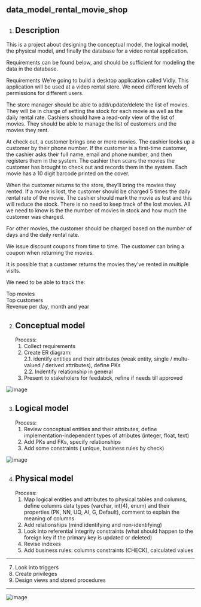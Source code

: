 data_model_rental_movie_shop
-
1. Description
   -
This is a project about designing the conceptual model, the logical model, the physical model, and finally the database for a video rental application.

Requirements can be found below, and should be sufficient for modeling the data in the database.

Requirements
We’re going to build a desktop application called Vidly. This application will be used at a video rental store. We need different levels of permissions for different users.

The store manager should be able to add/update/delete the list of movies. They will be in charge of setting the stock for each movie as well as the daily rental rate. Cashiers should have a read-only view of the list of movies. They should be able to manage the list of customers and the movies they rent.

At check out, a customer brings one or more movies. The cashier looks up a customer by their phone number. If the customer is a first-time customer, the cashier asks their full name, email and phone number, and then registers them in the system. The cashier then scans the movies the customer has brought to check out and records them in the system. Each movie has a 10 digit barcode printed on the cover.

When the customer returns to the store, they’ll bring the movies they rented. If a movie is lost, the customer should be charged 5 times the daily rental rate of the movie. The cashier should mark the movie as lost and this will reduce the stock. There is no need to keep track of the lost movies. All we need to know is the the number of movies in stock and how much the customer was charged.

For other movies, the customer should be charged based on the number of days and the daily rental rate.

We issue discount coupons from time to time. The customer can bring a coupon when returning the movies.

It is possible that a customer returns the movies they’ve rented in multiple visits.

We need to be able to track the:  

Top movies  
Top customers  
Revenue per day, month and year


2. Conceptual model
   -
      Process:
   1. Collect requirements
   2. Create ER diagram:  
      2.1. identify entities and their attributes (weak entity, single / multu-valued / derived attributes), define PKs  
      2.2. Indentify relationship in general   
   3. Present to stakeholers for feedabck, refine if needs till approved  
      
![image](https://github.com/user-attachments/assets/eccc6347-8ea1-4de8-8857-ed226bf402c7)

3. Logical model
   -
   Process:
   1. Review conceptual entities and their attributes, define implementation-independent types of atributes (integer, float, text)  
   2.  Add PKs and FKs, specify relationships  
   3.  Add some constraints ( unique, business rules by check)   

![image](https://github.com/user-attachments/assets/6f91d080-4c67-43f0-935f-bb24482a411b)

4. Physical model
   -
   Process:
   1. Map logical entities and attributes to physical tables and columns, define columns data types (varchar, int(4), enum) and their properties (PK, NN, UQ, AI, G, Default), comment to explain the meaning of columns
   2. Add relationships (mind identifying and non-identifying)  
   3. Look into referential integrity constraints (what should happen to the foreign key if the primary key is updated or deleted)
   4. Revise indexes    
   5. Add business rules: columns constraints (CHECK), calculated values
--- 
   7. Look into triggers  
   8. Create privileges
   9. Design views and stored procedures
---
      
  
![image](https://github.com/user-attachments/assets/7a705a56-743c-4231-9294-fb058846073b)

   

